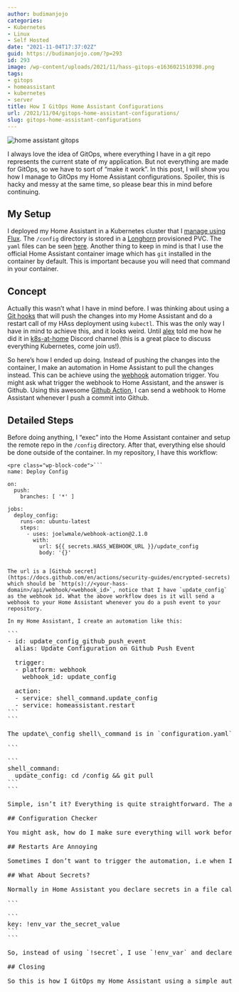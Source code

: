 ```yaml
---
author: budimanjojo
categories:
- Kubernetes
- Linux
- Self Hosted
date: "2021-11-04T17:37:02Z"
guid: https://budimanjojo.com/?p=293
id: 293
image: /wp-content/uploads/2021/11/hass-gitops-e1636021510398.png
tags:
- gitops
- homeassistant
- kubernetes
- server
title: How I GitOps Home Assistant Configurations
url: /2021/11/04/gitops-home-assistant-configurations/
slug: gitops-home-assistant-configurations
---
```

![home assistant gitops](/wp-content/uploads/2021/11/hass-gitops-e1636021510398.png)

I always love the idea of GitOps, where everything I have in a git repo represents the current state of my application. But not everything are made for GitOps, so we have to sort of “make it work”. In this post, I will show you how I manage to GitOps my Home Assistant configurations. Spoiler, this is hacky and messy at the same time, so please bear this in mind before continuing.
<!--more-->

## My Setup

I deployed my Home Assistant in a Kubernetes cluster that I [manage using Flux](https://budimanjojo.com/2021/10/20/how-i-manage-my-kubernetes-manifests-using-flux/). The `/config` directory is stored in a [Longhorn](https://longhorn.io/) provisioned PVC. The `yaml` files can be seen [here](https://github.com/budimanjojo/home-cluster/tree/main/cluster/apps/homeassistant). Another thing to keep in mind is that I use the official Home Assistant container image which has `git` installed in the container by default. This is important because you will need that command in your container.

## Concept

Actually this wasn’t what I have in mind before. I was thinking about using a [Git hooks](https://git-scm.com/docs/githooks) that will push the changes into my Home Assistant and do a restart call of my HAss deployment using `kubectl`. This was the only way I have in mind to achieve this, and it looks weird. Until [alex](https://github.com/alexwaibel) told me how he did it in [k8s-at-home](https://discord.gg/k8s-at-home) Discord channel (this is a great place to discuss everything Kubernetes, come join us!).

So here’s how I ended up doing. Instead of pushing the changes into the container, I make an automation in Home Assistant to pull the changes instead. This can be achieve using the [webhook](https://www.home-assistant.io/docs/automation/trigger/#webhook-trigger) automation trigger. You might ask what trigger the webhook to Home Assistant, and the answer is Github. Using this awesome [Github Action](https://github.com/marketplace/actions/webhook-action), I can send a webhook to Home Assistant whenever I push a commit into Github.

## Detailed Steps

Before doing anything, I “exec” into the Home Assistant container and setup the remote repo in the `/config` directory. After that, everything else should be done outside of the container. In my repository, I have this workflow:

```
<pre class="wp-block-code">```
name: Deploy Config

on:
  push:
    branches: [ '*' ]

jobs:
  deploy_config:
    runs-on: ubuntu-latest
    steps:
      - uses: joelwmale/webhook-action@2.1.0
        with:
          url: ${{ secrets.HASS_WEBHOOK_URL }}/update_config
          body: '{}'
```
```

The url is a [Github secret](https://docs.github.com/en/actions/security-guides/encrypted-secrets) which should be `http(s)://<your-hass-domain>/api/webhook/<webhook_id>`, notice that I have `update_config` as the webhook id. What the above workflow does is it will send a webhook to your Home Assistant whenever you do a push event to your repository.

In my Home Assistant, I create an automation like this:

```
<pre class="wp-block-code">```
- id: update_config_github_push_event
  alias: Update Configuration on Github Push Event

  trigger:
  - platform: webhook
    webhook_id: update_config

  action:
  - service: shell_command.update_config
  - service: homeassistant.restart
```
```

The update\_config shell\_command is in `configuration.yaml`:

```
<pre class="wp-block-code">```
shell_command:
  update_config: cd /config && git pull
```
```

Simple, isn’t it? Everything is quite straightforward. The automation will be triggered whenever it receives a webhook and the actions are doing a git pull and restart itself afterwards.

## Configuration Checker

You might ask, how do I make sure everything will work before pushing everything to Github and hope it doesn’t break anything? Fortunately, there are some Github actions available for you to use that can do this. One of them is [this](https://github.com/marketplace/actions/frenck-s-home-assistant-core-configuration-check). But unfortunately I can’t get them working in my setup because of custom integrations that I’m using (I gave up [here](https://github.com/budimanjojo/homeassistant/commit/b8738613d20b734e492c6f767da74523008aca51)). Basically, you will need to have a dummy `secrets.yaml` or environment variables containing the secrets you declare inside your `configuration.yaml` file. And you will also need to make sure `custom_components` directory is tracked by your git repo, in which mine doesn’t.

## Restarts Are Annoying

Sometimes I don’t want to trigger the automation, i.e when I update a README or when there’s a typo. Luckily this can be done without adding anything. All you need to do is adding `[skip ci]` to your commit message you push to Github. This tells Github to skip the workflows which will not send the webhook to Home Assistant.

## What About Secrets?

Normally in Home Assistant you declare secrets in a file called `secrets.yaml` and you call them using `!secret` in your config file. But in a git repository you don’t want people to look at your secrets. You can either not pushing the `secrets.yaml` file entirely or you can use something like this (thanks to alex again) in your config file:

```
<pre class="wp-block-code">```
key: !env_var the_secret_value
```
```

So, instead of using `!secret`, I use `!env_var` and declare the environment variables using Kubernetes manifest. As I’m using Flux to manage my Kubernetes secrets, I can put the encrypted secret the GitOps way which you can find [here](https://github.com/budimanjojo/home-cluster/blob/main/cluster/apps/homeassistant/secret.yaml).

## Closing

So this is how I GitOps my Home Assistant using a simple automation. There are still a lot of caveats, like I can’t make sure whether the container started successfully or not. But at least I managed to get what I wanted, which is having GitOps like experience in my Home Assistant configuration. Please leave any idea or feedback in the comment section if you have anything to share with me. Thank you 🙂
